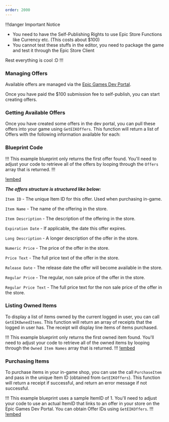 ```yaml
---
order: 2000
---
```


!!!danger Important Notice
- You need to have the Self-Publishing Rights to use Epic Store Functions like Currency etc. (This costs about $100)
- You cannot test these stuffs in the editor, you need to package the game and test it through the Epic Store Client

Rest everything is cool :D
!!!

### Managing Offers

Available offers are managed via the [Epic Games Dev Portal](https://dev.epicgames.com/en-us/). 

Once you have paid the $100 submission fee to self-publish, you can start creating offers.


### Getting Available Offers

Once you have created some offers in the dev portal, you can pull these offers into your game using `GetEIKOffers`. This function will return a list of Offers with the following information available for each:

### Blueprint Code

!!!
This example blueprint only returns the first offer found. You'll need to adjust your code to retrieve all of the offers by looping through the `Offers` array that is returned.
!!!

[!embed](https://blueprintue.com/render/u336_6n8/)

***The offers structure is structured like below:***

`Item ID` - The unique Item ID for this offer. Used when purchasing in-game.

`Item Name` - The name of the offering in the store.

`Item Description` - The description of the offering in the store.

`Expiration Date` - If applicable, the date this offer expires.

`Long Description` - A longer description of the offer in the store.

`Numeric Price` - The price of the offer in the store.

`Price Text` - The full price text of the offer in the store.

`Release Date` - The release date the offer will become available in the store.

`Regular Price` - The regular, non sale price of the offer in the store.

`Regular Price Text` - The full price text for the non sale price of the offer in the store.

### Listing Owned Items

To display a list of items owned by the current logged in user, you can call `GetEIKOwnedItems`. This function will return an array of receipts that the logged in user has. The receipt will display line items of items purchased.

!!!
This example blueprint only returns the first owned item found. You'll need to adjust your code to retrieve all of the owned items by looping through the `Owned Item Names` array that is returned.
!!!
[!embed](https://blueprintue.com/render/jvm4k0pz/)

### Purchasing Items

To purchase items in your in-game shop, you can use the call `PurchaseItem` and pass in the unique Item ID (obtained from `GetEIKOffers`). This function will return a receipt if successful, and return an error message if not successful.

!!!
This example blueprint uses a sample ItemID of 1. You'll need to adjust your code to use an actual ItemID that links to an offer in your store on the Epic Games Dev Portal.
You can obtain Offer IDs using `GetEIKOffers`.
!!!
[!embed](https://blueprintue.com/render/gqjnfde4/)
